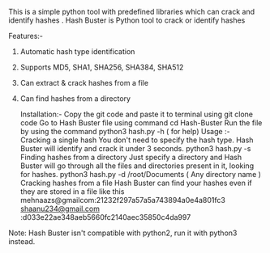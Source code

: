 This is a simple python tool with predefined libraries which can crack and identify hashes . 
Hash Buster is Python tool to crack or identify hashes 

Features:- 
1. Automatic hash type identification
2. Supports MD5, SHA1, SHA256, SHA384, SHA512
3. Can extract & crack hashes from a file
4. Can find hashes from a directory

   Installation:- Copy the git code and paste it to terminal using git clone code
                  Go to Hash Buster file using command cd Hash-Buster
                  Run the file by using the command python3 hash.py -h ( for help)
    Usage :-    
Cracking a single hash
You don't need to specify the hash type. Hash Buster will identify and crack it under 3 seconds.
     python3 hash.py -s <hash>
Finding hashes from a directory
   Just specify a directory and Hash Buster will go through all the files and directories present in it, looking for hashes.
     python3 hash.py -d /root/Documents ( Any directory name )
Cracking hashes from a file
Hash Buster can find your hashes even if they are stored in a file like this
mehnaazs@gmailcom:21232f297a57a5a743894a0e4a801fc3
shaanu234@gmail.com :d033e22ae348aeb5660fc2140aec35850c4da997 









Note: Hash Buster isn't compatible with python2, run it with python3 instead.
